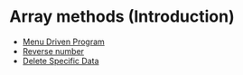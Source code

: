 # Array methods (Introduction)

- [Menu Driven Program](/3rd_Semester/DSA/1_Array_methods/menuDrive.cpp)
- [Reverse number](/3rd_Semester/DSA/1_Array_methods/reverse.cpp)
- [Delete Specific Data](/3rd_Semester/DSA/1_Array_methods/deleteSpecificData.cpp)
